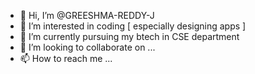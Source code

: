 - 👋 Hi, I’m @GREESHMA-REDDY-J
- 👀 I’m interested in coding [ especially designing apps ]
- 🌱 I’m currently pursuing my btech in CSE department
- 💞️ I’m looking to collaborate on ...
- 📫 How to reach me ...

<!---
GREESHMA-REDDY-J/GREESHMA-REDDY-J is a ✨ special ✨ repository because its `README.md` (this file) appears on your GitHub profile.
You can click the Preview link to take a look at your changes.
--->

